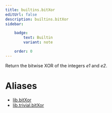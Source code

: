 ```yaml
---
title: builtins.bitXor
editUrl: false
description: builtins.bitXor
sidebar:

    badge:
        text: Builtin
        variant: note

    order: 0
---
```


Return the bitwise XOR of the integers *e1* and *e2*.


# Aliases

- [lib.bitXor](/nix-doc-comments/reference/lib/lib-bitxor)
- [lib.trivial.bitXor](/nix-doc-comments/reference/lib/trivial/lib-trivial-bitxor)


